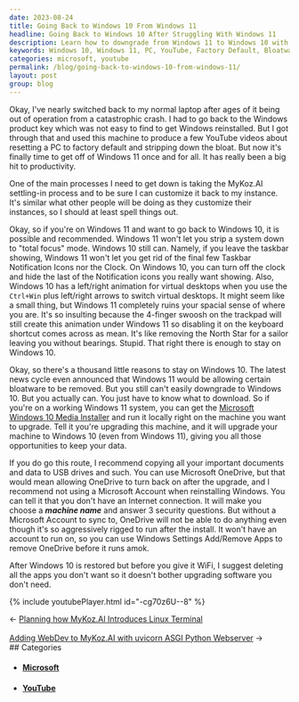 ```yaml
---
date: 2023-08-24
title: Going Back to Windows 10 From Windows 11
headline: Going Back to Windows 10 After Struggling With Windows 11
description: Learn how to downgrade from Windows 11 to Windows 10 with this helpful tutorial. I provide step-by-step instructions on how to use the Microsoft Windows 10 Media Installer, as well as tips on removing bloatware and customizing your instance.
keywords: Windows 10, Windows 11, PC, YouTube, Factory Default, Bloatware, Microsoft, OneDrive, Upgrade, Software, WiFi, Apps, Restore
categories: microsoft, youtube
permalink: /blog/going-back-to-windows-10-from-windows-11/
layout: post
group: blog
---
```



Okay, I've nearly switched back to my normal laptop after ages of it being out
of operation from a catastrophic crash. I had to go back to the Windows product
key which was not easy to find to get Windows reinstalled. But I got through
that and used this machine to produce a few YouTube videos about resetting a PC
to factory default and stripping down the bloat. But now it's finally time to
get off of Windows 11 once and for all. It has really been a big hit to
productivity.

One of the main processes I need to get down is taking the MyKoz.AI settling-in
process and to be sure I can customize it back to my instance. It's similar
what other people will be doing as they customize their instances, so I should
at least spell things out.

Okay, so if you're on Windows 11 and want to go back to Windows 10, it is
possible and recommended. Windows 11 won't let you strip a system down to
"total focus" mode. Windows 10 still can. Namely, if you leave the taskbar
showing, Windows 11 won't let you get rid of the final few Taskbar Notification
Icons nor the Clock. On Windows 10, you can turn off the clock and hide the
last of the Notification icons you really want showing. Also, Windows 10 has a
left/right animation for virtual desktops when you use the `Ctrl+Win` plus
left/right arrows to switch virtual desktops. It might seem like a small thing,
but Windows 11 completely ruins your spacial sense of where you are. It's so
insulting because the 4-finger swoosh on the trackpad will still create this
animation under Windows 11 so disabling it on the keyboard shortcut comes
across as mean. It's like removing the North Star for a sailor leaving you
without bearings. Stupid. That right there is enough to stay on Windows 10.

Okay, so there's a thousand little reasons to stay on Windows 10. The latest
news cycle even announced that Windows 11 would be allowing certain bloatware
to be removed. But you still can't easily downgrade to Windows 10. But you
actually can. You just have to know what to download. So if you're on a working
Windows 11 system, you can get the [Microsoft Windows 10 Media
Installer](https://www.microsoft.com/en-us/software-download/windows10) and run
it locally right on the machine you want to upgrade. Tell it you're upgrading
this machine, and it will upgrade your machine to Windows 10 (even from Windows
11), giving you all those opportunities to keep your data.

If you do go this route, I recommend copying all your important documents and
data to USB drives and such. You can use Microsoft OneDrive, but that would
mean allowing OneDrive to turn back on after the upgrade, and I recommend not
using a Microsoft Account when reinstalling Windows. You can tell it that you
don't have an Internet connection. It will make you choose a ***machine name***
and answer 3 security questions. But without a Microsoft Account to sync to,
OneDrive will not be able to do anything even though it's so aggressively
rigged to run after the install. It won't have an account to run on, so you can
use Windows Settings Add/Remove Apps to remove OneDrive before it runs amok.

After Windows 10 is restored but before you give it WiFi, I suggest deleting
all the apps you don't want so it doesn't bother upgrading software you don't
need. 

{% include youtubePlayer.html id="-cg70z6U--8" %}





















<div class="arrow-links"><div class="post-nav-prev"><span class="arrow">&larr;&nbsp;</span><a href="/blog/planning-how-mykoz-ai-introduces-linux-terminal/">Planning how MyKoz.AI Introduces Linux Terminal</a></div> &nbsp; <div class="post-nav-next"><a href="/blog/adding-webdev-to-mykoz-ai-with-uvicorn-asgi-python-webserver/">Adding WebDev to MyKoz.AI with uvicorn ASGI Python Webserver</a><span class="arrow">&nbsp;&rarr;</span></div></div>
## Categories

<ul>
<li><h4><a href='/microsoft/'>Microsoft</a></h4></li>
<li><h4><a href='/youtube/'>YouTube</a></h4></li></ul>